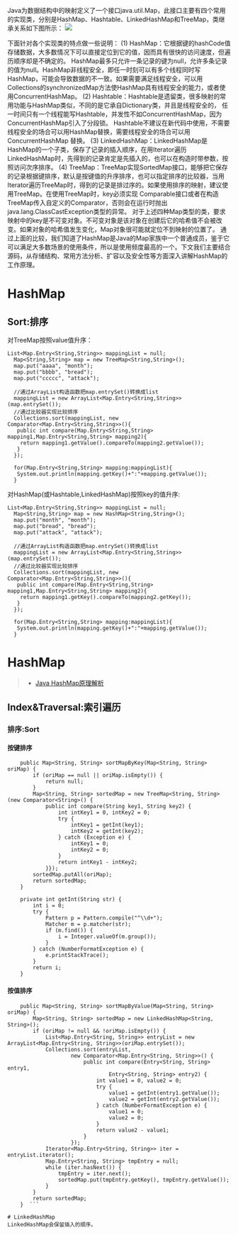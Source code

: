 

Java为数据结构中的映射定义了一个接口java.util.Map，此接口主要有四个常用的实现类，分别是HashMap、Hashtable、LinkedHashMap和TreeMap，类继承关系如下图所示：
![](http://tech.meituan.com/img/java-hashmap/java.util.map%E7%B1%BB%E5%9B%BE.png)

下面针对各个实现类的特点做一些说明：
(1) HashMap：它根据键的hashCode值存储数据，大多数情况下可以直接定位到它的值，因而具有很快的访问速度，但遍历顺序却是不确定的。 HashMap最多只允许一条记录的键为null，允许多条记录的值为null。HashMap非线程安全，即任一时刻可以有多个线程同时写 HashMap，可能会导致数据的不一致。如果需要满足线程安全，可以用 Collections的synchronizedMap方法使HashMap具有线程安全的能力，或者使用ConcurrentHashMap。
(2) Hashtable：Hashtable是遗留类，很多映射的常用功能与HashMap类似，不同的是它承自Dictionary类，并且是线程安全的， 任一时间只有一个线程能写Hashtable，并发性不如ConcurrentHashMap，因为ConcurrentHashMap引入了分段锁。 Hashtable不建议在新代码中使用，不需要线程安全的场合可以用HashMap替换，需要线程安全的场合可以用ConcurrentHashMap 替换。
(3) LinkedHashMap：LinkedHashMap是HashMap的一个子类，保存了记录的插入顺序，在用Iterator遍历LinkedHashMap时，先得到的记录肯定是先插入的，也可以在构造时带参数，按照访问次序排序。
(4) TreeMap：TreeMap实现SortedMap接口，能够把它保存的记录根据键排序，默认是按键值的升序排序，也可以指定排序的比较器，当用 Iterator遍历TreeMap时，得到的记录是排过序的。如果使用排序的映射，建议使用TreeMap。在使用TreeMap时，key必须实现 Comparable接口或者在构造TreeMap传入自定义的Comparator，否则会在运行时抛出 java.lang.ClassCastException类型的异常。
对于上述四种Map类型的类，要求映射中的key是不可变对象。不可变对象是该对象在创建后它的哈希值不会被改变。如果对象的哈希值发生变化，Map对象很可能就定位不到映射的位置了。
通过上面的比较，我们知道了HashMap是Java的Map家族中一个普通成员，鉴于它可以满足大多数场景的使用条件，所以是使用频度最高的一个。下文我们主要结合源码，从存储结构、常用方法分析、扩容以及安全性等方面深入讲解HashMap的工作原理。
# HashMap
## Sort:排序
对TreeMap按照value值升序： 
```
List<Map.Entry<String,String>> mappingList = null; 
  Map<String,String> map = new TreeMap<String,String>(); 
  map.put("aaaa", "month"); 
  map.put("bbbb", "bread"); 
  map.put("ccccc", "attack"); 

  //通过ArrayList构造函数把map.entrySet()转换成list 
  mappingList = new ArrayList<Map.Entry<String,String>>(map.entrySet()); 
  //通过比较器实现比较排序 
  Collections.sort(mappingList, new Comparator<Map.Entry<String,String>>(){ 
   public int compare(Map.Entry<String,String> mapping1,Map.Entry<String,String> mapping2){ 
    return mapping1.getValue().compareTo(mapping2.getValue()); 
   } 
  }); 

  for(Map.Entry<String,String> mapping:mappingList){ 
   System.out.println(mapping.getKey()+":"+mapping.getValue()); 
  } 
```
对HashMap(或Hashtable,LinkedHashMap)按照key的值升序: 
```
List<Map.Entry<String,String>> mappingList = null; 
  Map<String,String> map = new HashMap<String,String>(); 
  map.put("month", "month"); 
  map.put("bread", "bread"); 
  map.put("attack", "attack"); 

  //通过ArrayList构造函数把map.entrySet()转换成list 
  mappingList = new ArrayList<Map.Entry<String,String>>(map.entrySet()); 
  //通过比较器实现比较排序 
  Collections.sort(mappingList, new Comparator<Map.Entry<String,String>>(){ 
   public int compare(Map.Entry<String,String> mapping1,Map.Entry<String,String> mapping2){ 
    return mapping1.getKey().compareTo(mapping2.getKey()); 
   } 
  }); 

  for(Map.Entry<String,String> mapping:mappingList){ 
   System.out.println(mapping.getKey()+":"+mapping.getValue()); 
  } 
``` 

# HashMap
> - [Java HashMap原理解析](https://github.com/HelloListen/Secret/blob/master/content/post/2016/05/java-hashmap-hashcode-hash.md)

## Index&Traversal:索引遍历
### 排序:Sort
#### 按键排序
```
    public Map<String, String> sortMapByKey(Map<String, String> oriMap) {  
        if (oriMap == null || oriMap.isEmpty()) {  
            return null;  
        }  
        Map<String, String> sortedMap = new TreeMap<String, String>(new Comparator<String>() {  
            public int compare(String key1, String key2) {  
                int intKey1 = 0, intKey2 = 0;  
                try {  
                    intKey1 = getInt(key1);  
                    intKey2 = getInt(key2);  
                } catch (Exception e) {  
                    intKey1 = 0;   
                    intKey2 = 0;  
                }  
                return intKey1 - intKey2;  
            }});  
        sortedMap.putAll(oriMap);  
        return sortedMap;  
    }  
      
    private int getInt(String str) {  
        int i = 0;  
        try {  
            Pattern p = Pattern.compile("^\\d+");  
            Matcher m = p.matcher(str);  
            if (m.find()) {  
                i = Integer.valueOf(m.group());  
            }  
        } catch (NumberFormatException e) {  
            e.printStackTrace();  
        }  
        return i;  
    }  
```
#### 按值排序
```
    public Map<String, String> sortMapByValue(Map<String, String> oriMap) {  
        Map<String, String> sortedMap = new LinkedHashMap<String, String>();  
        if (oriMap != null && !oriMap.isEmpty()) {  
            List<Map.Entry<String, String>> entryList = new ArrayList<Map.Entry<String, String>>(oriMap.entrySet());  
            Collections.sort(entryList,  
                    new Comparator<Map.Entry<String, String>>() {  
                        public int compare(Entry<String, String> entry1,  
                                Entry<String, String> entry2) {  
                            int value1 = 0, value2 = 0;  
                            try {  
                                value1 = getInt(entry1.getValue());  
                                value2 = getInt(entry2.getValue());  
                            } catch (NumberFormatException e) {  
                                value1 = 0;  
                                value2 = 0;  
                            }  
                            return value2 - value1;  
                        }  
                    });  
            Iterator<Map.Entry<String, String>> iter = entryList.iterator();  
            Map.Entry<String, String> tmpEntry = null;  
            while (iter.hasNext()) {  
                tmpEntry = iter.next();  
                sortedMap.put(tmpEntry.getKey(), tmpEntry.getValue());  
            }  
        }  
        return sortedMap;  
    }  ```

# LinkedHashMap
LinkedHashMap会保留插入的顺序。